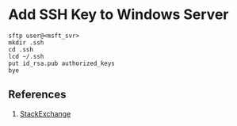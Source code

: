 # Add SSH Key to Windows Server

```
sftp user@<msft_svr>
mkdir .ssh
cd .ssh
lcd ~/.ssh
put id_rsa.pub authorized_keys
bye
```

## References

1. [StackExchange](https://superuser.com/questions/1451241/command-to-copy-client-public-key-to-windows-openssh-sftp-ssh-server-authorized)
